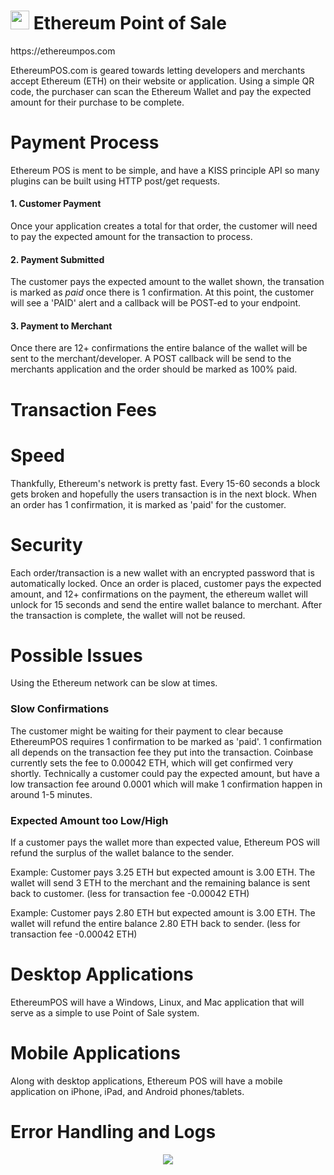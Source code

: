 <h1><img width="30" src="http://i.imgur.com/Nq2lvZj.jpg"> Ethereum Point of Sale</h1>
https://ethereumpos.com

EthereumPOS.com is geared towards letting developers and merchants accept Ethereum (ETH) on their website or application. 
Using a simple QR code, the purchaser can scan the Ethereum Wallet and pay the expected amount for their purchase to be complete.

# Payment Process
Ethereum POS is ment to be simple, and have a KISS principle API so many plugins can be built using HTTP post/get requests.

#### 1. Customer Payment
Once your application creates a total for that order, the customer will need to pay the expected amount for the transaction to process. 

#### 2. Payment Submitted
The customer pays the expected amount to the wallet shown, the transation is marked as *paid* once there is 1 confirmation. At this point, the customer will see a 'PAID' alert and a callback will be POST-ed to your endpoint. 

#### 3. Payment to Merchant
Once there are 12+ confirmations the entire balance of the wallet will be sent to the merchant/developer. A POST callback will be send to the merchants application and the order should be marked as 100% paid. 

# Transaction Fees

# Speed
Thankfully, Ethereum's network is pretty fast. Every 15-60 seconds a block gets broken and hopefully the users transaction is in the next block. When an order has 1 confirmation, it is marked as 'paid' for the customer. 

# Security
Each order/transaction is a new wallet with an encrypted password that is automatically locked. Once an order is placed, customer pays the expected amount, and 12+ confirmations on the payment, the ethereum wallet will unlock for 15 seconds and send the entire wallet balance to merchant. After the transaction is complete, the wallet will not be reused. 

# Possible Issues
Using the Ethereum network can be slow at times.

### Slow Confirmations
The customer might be waiting for their payment to clear because EthereumPOS requires 1 confirmation to be marked as 'paid'. 1 confirmation all depends on the transaction fee they put into the transaction. Coinbase currently sets the fee to 0.00042 ETH, which will get confirmed very shortly. Technically a customer could pay the expected amount, but have a low transaction fee around 0.0001 which will make 1 confirmation happen in around 1-5 minutes.

### Expected Amount too Low/High
If a customer pays the wallet more than expected value, Ethereum POS will refund the surplus of the wallet balance to the sender.  

Example: Customer pays 3.25 ETH but expected amount is 3.00 ETH. The wallet will send 3 ETH to the merchant and the remaining balance is sent back to customer. (less for transaction fee -0.00042 ETH)

Example: Customer pays 2.80 ETH but expected amount is 3.00 ETH. The wallet will refund the entire balance 2.80 ETH back to sender. (less for transaction fee -0.00042 ETH)

# Desktop Applications
EthereumPOS will have a Windows, Linux, and Mac application that will serve as a simple to use Point of Sale system.

# Mobile Applications
Along with desktop applications, Ethereum POS will have a mobile application on iPhone, iPad, and Android phones/tablets.

# Error Handling and Logs


<center>
<img src="http://i.imgur.com/Nq2lvZj.jpg"> 
</center>
